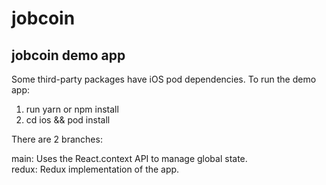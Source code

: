 # jobcoin
## jobcoin demo app

Some third-party packages have iOS pod dependencies. To run the demo app:

1. run yarn or npm install
2. cd ios && pod install


There are 2 branches:

main: Uses the React.context API to manage global state. <br/>
redux: Redux implementation of the app. 
